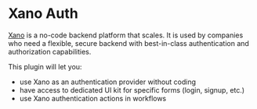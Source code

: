 # Xano Auth

[Xano](https://www.xano.com/) is a no-code backend platform that scales. It is used by companies who need a flexible, secure backend with best-in-class authentication and authorization capabilities.

This plugin will let you: 
* use Xano as an authentication provider without coding
* have access to dedicated UI kit for specific forms (login, signup, etc.)
* use Xano authentication actions in workflows
